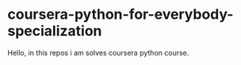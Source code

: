 # coursera-python-for-everybody-specialization
Hello, in this repos i am solves coursera python course.
